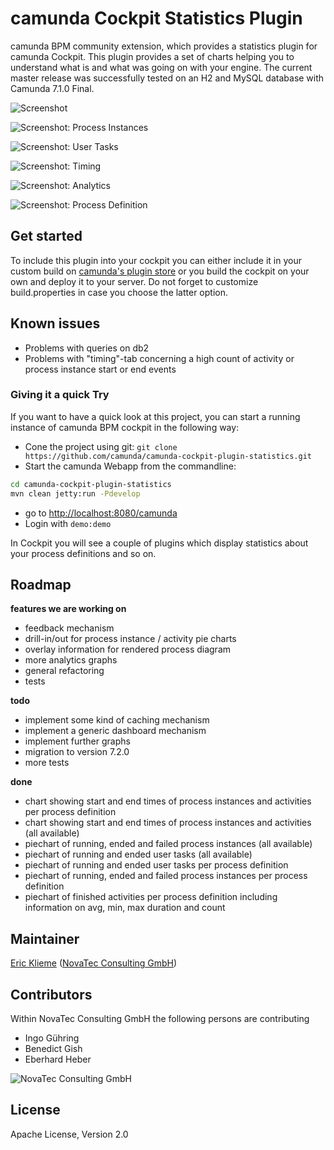 camunda Cockpit Statistics Plugin
=================================

camunda BPM community extension, which provides a statistics plugin for camunda Cockpit.
This plugin provides a set of charts helping you to understand what is and what was going on with your engine.
The current master release was successfully tested on an H2 and MySQL database with Camunda 7.1.0 Final.

![Screenshot](http://i.imgur.com/B2KMQRR.png)

![Screenshot: Process Instances](screenshot-process-instances.png)

![Screenshot: User Tasks](screenshot-user-tasks.png)

![Screenshot: Timing](screenshot-timing.png)

![Screenshot: Analytics](screenshot-analytics.png)

![Screenshot: Process Definition](screenshot-process-definition.png)


## Get started

To include this plugin into your cockpit you can either include it in your custom build on [camunda's plugin store](http://camunda.org/plugins/) or you build the cockpit on your own and deploy it to your server.
Do not forget to customize build.properties in case you choose the latter option.

## Known issues

- Problems with queries on db2 
- Problems with "timing"-tab concerning a high count of activity or process instance start or end events

### Giving it a quick Try

If you want to have a quick look at this project, you can start a running instance of camunda BPM cockpit in the following way:

* Cone the project using git: `git clone https://github.com/camunda/camunda-cockpit-plugin-statistics.git`
* Start the camunda Webapp from the commandline: 

```bash
cd camunda-cockpit-plugin-statistics
mvn clean jetty:run -Pdevelop
```
* go to [http://localhost:8080/camunda](http://localhost:8080/camunda)
* Login with `demo:demo`

In Cockpit you will see a couple of plugins which display statistics about your process definitions and so on.


## Roadmap

**features we are working on**

- feedback mechanism
- drill-in/out for process instance / activity pie charts
- overlay information for rendered process diagram
- more analytics graphs
- general refactoring
- tests

**todo**

- implement some kind of caching mechanism
- implement a generic dashboard mechanism
- implement further graphs
- migration to version 7.2.0
- more tests

**done**
- chart showing start and end times of process instances and activities per process definition
- chart showing start and end times of process instances and activities (all available)
- piechart of running, ended and failed process instances (all available)
- piechart of running and ended user tasks (all available)
- piechart of running and ended user tasks per process definition
- piechart of running, ended and failed process instances per process definition
- piechart of finished activities per process definition including information on avg, min, max duration and count


## Maintainer

[Eric Klieme](https://github.com/eklieme) ([NovaTec Consulting GmbH](http://www.novatec-gmbh.de/))


## Contributors

Within NovaTec Consulting GmbH the following persons are contributing

- Ingo G&uuml;hring
- Benedict Gish
- Eberhard Heber


![NovaTec Consulting GmbH](http://www.novatec-gmbh.de/fileadmin/styles/novatec_v5.5/images/header-logo.jpg)


## License

Apache License, Version 2.0
